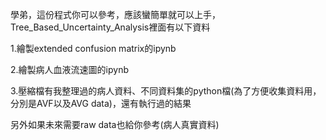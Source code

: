 學弟，這份程式你可以參考，應該蠻簡單就可以上手，Tree_Based_Uncertainty_Analysis裡面有以下資料

1.繪製extended confusion matrix的ipynb

2.繪製病人血液流速圖的ipynb

3.壓縮檔有我整理過的病人資料、不同資料集的python檔(為了方便收集資料用，分別是AVF以及AVG data)，還有執行過的結果

另外如果未來需要raw data也給你參考(病人真實資料)
